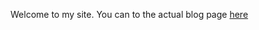 Welcome to my site. You can to the actual blog page [here](https://nyu-ossd-s18.github.io/angie1313-weekly)

